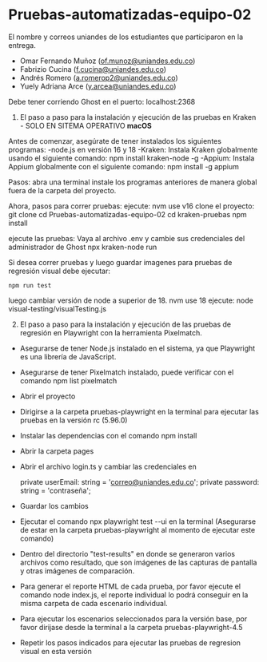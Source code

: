 # Pruebas-automatizadas-equipo-02

El nombre y correos uniandes de los estudiantes que participaron en la entrega.

- Omar Fernando Muñoz (of.munoz@uniandes.edu.co)
- Fabrizio Cucina (f.cucina@uniandes.edu.co)
- Andrés Romero (a.romerop2@uniandes.edu.co)
- Yuely Adriana Arce (y.arcea@uniandes.edu.co)

Debe tener corriendo Ghost en el puerto: localhost:2368

1. El paso a paso para la instalación y ejecución de las pruebas en Kraken -  SOLO EN SITEMA OPERATIVO **macOS**

Antes de comenzar, asegúrate de tener instalados los siguientes programas:
-node.js en versión 16 y 18
-Kraken: Instala Kraken globalmente usando el siguiente comando: npm install kraken-node -g
-Appium: Instala Appium globalmente con el siguiente comando: npm install -g appium

Pasos:
    abra una terminal
    instale los programas anteriores de manera global fuera de la carpeta del proyecto.


Ahora, pasos para correr pruebas:
    ejecute: nvm use v16
    clone el proyecto: git clone
    cd Pruebas-automatizadas-equipo-02
    cd kraken-pruebas
    npm install

ejecute las pruebas:
    Vaya al archivo .env y cambie sus credenciales del administrador de Ghost
    npx kraken-node run

Si desea correr pruebas y luego guardar imagenes para pruebas de regresión visual debe ejecutar:

    npm run test

luego cambiar versión de node a superior de 18.
    nvm use 18
    ejecute: node visual-testing/visualTesting.js


2. El paso a paso para la instalación y ejecución de las pruebas de regresión en Playwright con la herramienta Pixelmatch.

- Asegurarse de tener Node.js instalado en el sistema, ya que Playwright es una librería de JavaScript.
- Asegurarse de tener Pixelmatch instalado, puede verificar con el comando npm list pixelmatch
- Abrir el proyecto
- Dirigirse a la carpeta pruebas-playwright en la terminal para ejecutar las pruebas en la versión rc (5.96.0)
- Instalar las dependencias con el comando npm install
- Abrir la carpeta pages
- Abrir el archivo login.ts y cambiar las credenciales en 

   private userEmail: string = 'correo@uniandes.edu.co';
   private password: string = 'contraseña';

- Guardar los cambios
- Ejecutar el comando npx playwright test --ui en la terminal (Asegurarse de estar en la carpeta pruebas-playwright al momento de ejecutar este comando)
- Dentro del directorio "test-results" en donde se generaron varios archivos como resultado, que son imágenes de las capturas de pantalla y otras imágenes de comparación.
- Para generar el reporte HTML de cada prueba, por favor ejecute el comando node index.js, el reporte individual lo podrá conseguir en la misma carpeta de cada escenario individual.
- Para ejecutar los escenarios seleccionados para la versión base, por favor dirijase desde la terminal a la carpeta pruebas-playwright-4.5
- Repetir los pasos indicados para ejecutar las pruebas de regresion visual en esta versión
